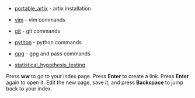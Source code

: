 - [portable_artix](portable_artix.md) - artix installation

- [vim](vim.md)  - vim commands
- [git](git.md) - git commands
- [python](python.md) - python commands
- [gpg](gpg.md) - gpg and pass commands

- [statistical_hypothesis_testing](statistical_hypothesis_testing)

Press **<Leader>ww** to go to your index page.
Press **Enter** to create a link.
Press **Enter** again to open it.
Edit the new page, save it, and press **Backspace** to jump back to your index.

